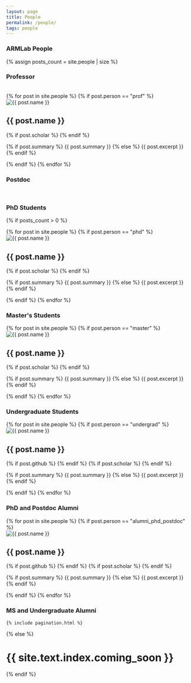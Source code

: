 ```yaml
---
layout: page
title: People
permalink: /people/
tags: people
---
```


<h3> ARMLab People </h3>


{% assign posts_count = site.people | size %}

<div class="home">

<h3>Professor</h3> <br>

<div class="posts">
      {% for post in site.people %}
      {% if post.person == "prof" %}
      <div class="person-card">
            <img src="images/{{ post.image }}" alt="{{ post.name }}" class="profile-image">
            <div class="person-info">
                <h2 class="person-name">{{ post.name }}</h2>
                <div class="social-icons">
                    <a href="{{ post.website }}"><i class="fas fa-home"></i></a>
                    <a href="https://github.com/{{ post.github }}"><i class="fab fa-github"></i></a>
                    {% if post.scholar %}
                        <a href="https://scholar.google.com/citations?user={{ post.scholar }}&hl=en"><i class="fas fa-graduation-cap"></i></a>
                    {% endif %}
                </div>
                <p class="person-description">{% if post.summary %}
              {{ post.summary }}
            {% else %}
              {{ post.excerpt }}
            {% endif %}</p>
            </div>
    </div>
    {% endif %}
      {% endfor %}
    </div>

<h3>Postdoc</h3> <br>

<h3>PhD Students</h3>


  {% if posts_count > 0 %}
    <div class="posts">
      {% for post in site.people %}
      {% if post.person == "phd" %}
      <div class="person-card">
            <img src="images/{{ post.image }}" alt="{{ post.name }}" class="profile-image">
            <div class="person-info">
                <h2 class="person-name">{{ post.name }}</h2>
                <div class="social-icons">
                    <a href="{{ post.website }}"><i class="fas fa-home"></i></a>
                    <a href="https://github.com/{{ post.github }}"><i class="fab fa-github"></i></a>
                    {% if post.scholar %}
                        <a href="https://scholar.google.com/citations?user={{ post.scholar }}&hl=en"><i class="fas fa-graduation-cap"></i></a>
                    {% endif %}
                </div>
                <p class="person-description">{% if post.summary %}
              {{ post.summary }}
            {% else %}
              {{ post.excerpt }}
            {% endif %}</p>
            </div>
    </div>
    {% endif %}
      {% endfor %}
    </div>
    <h3> Master's Students </h3>
    <div class="posts">
      {% for post in site.people %}
      {% if post.person == "master" %}
      <div class="person-card">
            <img src="images/{{ post.image }}" alt="{{ post.name }}" class="profile-image">
            <div class="person-info">
                <h2 class="person-name">{{ post.name }}</h2>
                <div class="social-icons">
                    <a href="{{ post.website }}"><i class="fas fa-home"></i></a>
                    <a href="https://github.com/{{ post.github }}"><i class="fab fa-github"></i></a>
                    {% if post.scholar %}
                        <a href="https://scholar.google.com/citations?user={{ post.scholar }}&hl=en"><i class="fas fa-graduation-cap"></i></a>
                    {% endif %}
                </div>
                <p class="person-description">{% if post.summary %}
              {{ post.summary }}
            {% else %}
              {{ post.excerpt }}
            {% endif %}</p>
            </div>
    </div>
    {% endif %}
      {% endfor %}
    </div>
    <h3> Undergraduate Students </h3>
    <div class="posts">
      {% for post in site.people %}
      {% if post.person == "undergrad" %}
      <div class="person-card">
            <img src="images/{{ post.image }}" alt="{{ post.name }}" class="profile-image">
            <div class="person-info">
                <h2 class="person-name">{{ post.name }}</h2>
                <div class="social-icons">
                    <a href="{{ post.website }}"><i class="fas fa-home"></i></a>
                    {% if post.github %}
                    <a href="https://github.com/{{ post.github }}"><i class="fab fa-github"></i></a>
                    {% endif %}
                    {% if post.scholar %}
                        <a href="https://scholar.google.com/citations?user={{ post.scholar }}&hl=en"><i class="fas fa-graduation-cap"></i></a>
                    {% endif %}
                </div>
                <p class="person-description">{% if post.summary %}
              {{ post.summary }}
            {% else %}
              {{ post.excerpt }}
            {% endif %}</p>
            </div>
    </div>
    {% endif %}
      {% endfor %}
    </div>
    <h3> PhD and Postdoc Alumni </h3>
    <div class="posts">
      {% for post in site.people %}
      {% if post.person == "alumni_phd_postdoc" %}
      <div class="person-card">
            <img src="images/{{ post.image }}" alt="{{ post.name }}" class="profile-image">
            <div class="person-info">
                <h2 class="person-name">{{ post.name }}</h2>
                <div class="social-icons">
                    <a href="{{ post.website }}"><i class="fas fa-home"></i></a>
                    {% if post.github %}
                    <a href="https://github.com/{{ post.github }}"><i class="fab fa-github"></i></a>
                    {% endif %}
                    {% if post.scholar %}
                        <a href="https://scholar.google.com/citations?user={{ post.scholar }}&hl=en"><i class="fas fa-graduation-cap"></i></a>
                    {% endif %}
                </div>
                <p class="person-description">{% if post.summary %}
              {{ post.summary }}
            {% else %}
              {{ post.excerpt }}
            {% endif %}</p>
            </div>
    </div>
    {% endif %}
      {% endfor %}
    </div>
    <h3> MS and Undergraduate Alumni </h3>

    

    {% include pagination.html %}
  {% else %}
    <h1 class='center'>{{ site.text.index.coming_soon }}</h1>
  {% endif %}



</div>
